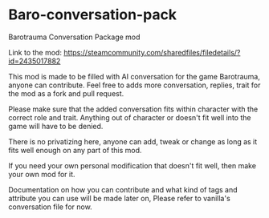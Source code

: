 # Baro-conversation-pack
Barotrauma Conversation Package mod

Link to the mod: https://steamcommunity.com/sharedfiles/filedetails/?id=2435017882

This mod is made to be filled with AI conversation for the game Barotrauma, anyone can contribute.
Feel free to adds more conversation, replies, trait for the mod as a fork and pull request.

Please make sure that the added conversation fits within character with the correct role and trait.
Anything out of character or doesn't fit well into the game will have to be denied.

There is no privatizing here, anyone can add, tweak or change as long as it fits well enough on any part of this mod.

If you need your own personal modification that doesn't fit well, then make your own mod for it.

Documentation on how you can contribute and what kind of tags and attribute you can use will be made later on, 
Please refer to vanilla's conversation file for now.
